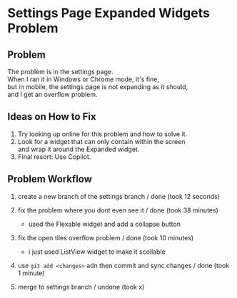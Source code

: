 # Settings Page Expanded Widgets Problem

## Problem
The problem is in the settings page.  
When I ran it in Windows or Chrome mode, it's fine,  
but in mobile, the settings page is not expanding as it should,  
and I get an overflow problem.

## Ideas on How to Fix
1. Try looking up online for this problem and how to solve it.
2. Look for a widget that can only contain within the screen  
   and wrap it around the Expanded widget.  
3. Final resort: Use Copilot.

## Problem Workflow
1. create a new branch of the settings branch               / done (took 12 seconds)

2. fix the problem where you dont even see it               / done (took 38 minutes)
   - used the Flexable widget and add a collapse button

3. fix the open tiles overflow problem                      / done (took 10 minutes)
   - i just used ListView widget to make it scollable

4. use `git add <changes>` adn then commit and sync changes / done (took 1 minute)

5. merge to settings branch                                 / undone (took x)